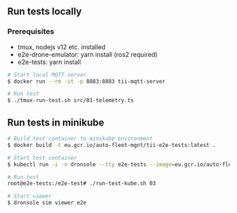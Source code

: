 ## Run tests locally

### Prerequisites
* tmux, nodejs v12 etc. installed
* e2e-drone-emulator: yarn install (ros2 required)
* e2e-tests: yarn install

```bash
# Start local MQTT server
$ docker run --rm -it -p 8883:8883 tii-mqtt-server

# Run test
$ ./tmux-run-test.sh src/01-telemetry.ts
```

## Run tests in minikube

```bash
# Build test container to minikube environment
$ docker build -t eu.gcr.io/auto-fleet-mgnt/tii-e2e-tests:latest .

# Start test container
$ kubectl run -i -n dronsole --tty e2e-tests --image=eu.gcr.io/auto-fleet-mgnt/tii-e2e-tests:latest --image-pull-policy=Never --restart=Never --rm -- /bin/bash

# Run test
root@e2e-tests:/e2e-test# ./run-test-kube.sh 03

# Start viewer
$ dronsole sim viewer e2e
```
